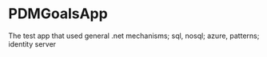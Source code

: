 # PDMGoalsApp
The test app that used general .net mechanisms; sql, nosql; azure, patterns; identity server 
